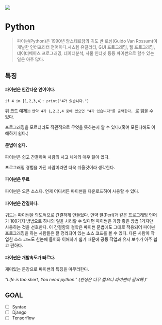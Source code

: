 

![](D:\workspace\python_challenge\assets\pahkey_KRRKrp.png)

# Python

> 파이썬(Python)은 1990년 암스테르담의 귀도 반 로섬(Guido Van Rossum)이 개발한 인터프리터 언어이다.시스템 유틸리티, GUI 프로그래밍, 웹 프로그래밍, 데이터베이스 프로그래밍, 데이터분석, 사물 인터넷 등등 파이썬으로 할수 있는 일은 아주 많다. 



## 특징

#### 파이썬은 인간다운 언어이다.

`if 4 in [1,2,3,4]: print("4가 있습니다.")`

위 코드 예제는 ```만약 4가 1,2,3,4 중에 있으면 "4가 있습니다"를 출력한다. ```로 읽을 수 있다.

프로그래밍을 모르더라도 직관적으로 무엇을 뜻하는지 알 수 있다.(혹여 모른다해도 이해하기 쉽다.)



#### 문법이 쉽다. 

파이썬은 쉽고 간결하며 사람의 사고 체계와 매우 닮아 있다.

프로그래밍 경험을 가진 사람이라면 더욱 쉬울것이라 생각한다.



#### 파이썬은 무료

파이썬은 오픈 소스다.  언제 어디서든 파이썬을 다운로드하여 사용할 수 있다.



#### 파이썬은 간결하다.

귀도는 파이썬을 의도적으로 간결하게 만들었다. 만약 펄(Perl)과 같은 프로그래밍 언어가 100가지 방법으로 하나의 일을 처리할 수 있다면 파이썬은 가장 좋은 방법 1가지만 사용하는 것을 선호한다. 이 간결함의 철학은 파이썬 문법에도 그대로 적용되어 파이썬 프로그래밍을 하는 사람들은 잘 정리되어 있는 소스 코드를 볼 수 있다. 다른 사람이 작업한 소스 코드도 한눈에 들어와 이해하기 쉽기 때문에 공동 작업과 유지 보수가 아주 쉽고 편하다.



#### 파이썬은 개발속도가 빠르다.

재미있는 문장으로 파이썬의 특징을 마무리한다.

*"Life is too short, You need python." (인생은 너무 짧으니 파이썬이 필요해.)'*





##  GOAL

- [ ] Syntax
- [ ] Django
- [ ] Tensorflow
